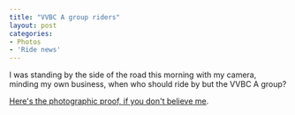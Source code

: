 ```yaml
---
title: "VVBC A group riders"
layout: post
categories:
- Photos
- 'Ride news'
---
```


I was standing by the side of the road this morning with my camera, minding my own business, when who should ride by but the VVBC A group?

[Here's the photographic proof, if you don't believe me](https://www.dropbox.com/sh/5rqrv6phecggzuv/AABEZZVPA9ixydFaV-nV5baGa?dl=0).